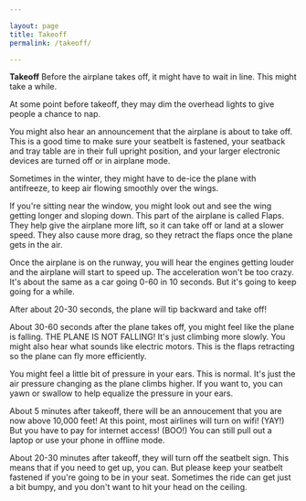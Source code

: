 ```yaml
---

layout: page
title: Takeoff
permalink: /takeoff/

---
```


**Takeoff**
Before the airplane takes off, it might have to wait in line. This might take a while.

At some point before takeoff, they may dim the overhead lights to give people a chance to nap.

You might also hear an announcement that the airplane is about to take off. This is a good time to make sure your seatbelt is fastened, your seatback and tray table are in their full upright position, and your larger electronic devices are turned off or in airplane mode.

Sometimes in the winter, they might have to de-ice the plane with antifreeze, to keep air flowing smoothly over the wings.

If you're sitting near the window, you might look out and see the wing getting longer and sloping down. This part of the airplane is called Flaps. They help give the airplane more lift, so it can take off or land at a slower speed. They also cause more drag, so they retract the flaps once the plane gets in the air.

Once the airplane is on the runway, you will hear the engines getting louder and the airplane will start to speed up. The acceleration won't be too crazy. It's about the same as a car going 0-60 in 10 seconds. But it's going to keep going for a while.

After about 20-30 seconds, the plane will tip backward and take off!

About 30-60 seconds after the plane takes off, you might feel like the plane is falling. THE PLANE IS NOT FALLING! It's just climbing more slowly. You might also hear what sounds like electric motors. This is the flaps retracting so the plane can fly more efficiently.

You might feel a little bit of pressure in your ears. This is normal. It's just the air pressure changing as the plane climbs higher. If you want to, you can yawn or swallow to help equalize the pressure in your ears.

About 5 minutes after takeoff, there will be an annoucement that you are now above 10,000 feet! At this point, most airlines will turn on wifi! (YAY!) But you have to pay for internet access! (BOO!) You can still pull out a laptop or use your phone in offline mode.

About 20-30 minutes after takeoff, they will turn off the seatbelt sign. This means that if you need to get up, you can. But please keep your seatbelt fastened if you're going to be in your seat. Sometimes the ride can get just a bit bumpy, and you don't want to hit your head on the ceiling.


